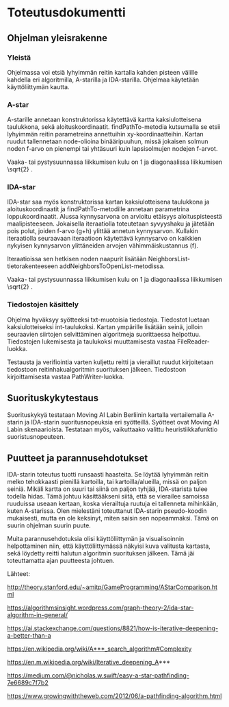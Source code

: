 # Toteutusdokumentti

## Ohjelman yleisrakenne

### Yleistä

Ohjelmassa voi etsiä lyhyimmän reitin kartalla kahden pisteen välille kahdella eri algoritmilla, A-starilla ja IDA-starilla. Ohjelmaa käytetään käyttöliittymän kautta.

### A-star

A-starille annetaan konstruktorissa käytettävä kartta kaksiulotteisena taulukkona, sekä aloituskoordinaatit. findPathTo-metodia kutsumalla se etsii lyhyimmän reitin parametreina annettuihin xy-koordinaatteihin. Kartan ruudut tallennetaan node-olioina binääripuuhun, missä jokaisen solmun noden f-arvo on pienempi tai yhtäsuuri kuin lapsisolmujen nodejen f-arvot. 

Vaaka- tai pystysuunnassa liikkumisen kulu on 1 ja diagonaalissa liikkumisen \sqrt{2} . 

### IDA-star

IDA-star saa myös konstruktorissa kartan kaksiulotteisena taulukkona ja aloituskoordinaatit ja findPathTo-metodille annetaan parametrina loppukoordinaatit. Alussa kynnysarvona on arvioitu etäisyys aloituspisteestä maalipisteeseen. Jokaisella iteraatiolla toteutetaan syvyyshaku ja jätetään pois polut, joiden f-arvo (g+h) ylittää annetun kynnysarvon. Kullakin iteraatiolla seuraavaan iteraatioon käytettävä kynnysarvo on kaikkien nykyisen kynnysarvon ylittäneiden arvojen vähimmäiskustannus (f).

Iteraatioissa sen hetkisen noden naapurit lisätään NeighborsList-tietorakenteeseen addNeighborsToOpenList-metodissa.

Vaaka- tai pystysuunnassa liikkumisen kulu on 1 ja diagonaalissa liikkumisen \sqrt{2} .

### Tiedostojen käsittely

Ohjelma hyväksyy syötteeksi txt-muotoisia tiedostoja. Tiedostot luetaan kaksiulotteiseksi int-taulukoksi. Kartan ympärille lisätään seinä, jolloin seuraavien siirtojen selvittäminen algoritmeja suorittaessa helpottuu. Tiedostojen lukemisesta ja taulukoksi muuttamisesta vastaa FileReader-luokka. 

Testausta ja verifiointia varten kuljettu reitti ja vieraillut ruudut kirjoitetaan tiedostoon reitinhakualgoritmin suorituksen jälkeen. Tiedostoon kirjoittamisesta vastaa PathWriter-luokka.

## Suorituskykytestaus

Suorituskykyä testataan Moving AI Labin Berliinin kartalla vertailemalla A-starin ja IDA-starin suoritusnopeuksia eri syötteillä. Syötteet ovat Moving AI Labin skenaarioista. Testataan myös, vaikuttaako valittu heuristiikkafunktio suoristusnopeuteen.

## Puutteet ja parannusehdotukset

IDA-starin toteutus tuotti runsaasti haasteita. Se löytää lyhyimmän reitin melko tehokkaasti pienillä kartoilla, tai kartoilla/alueilla, missä on paljon seiniä. Mikäli kartta on suuri tai siinä on paljon tyhjää, IDA-starista tulee todella hidas. Tämä johtuu käsittääkseni siitä, että se vierailee samoissa ruuduissa useaan kertaan, koska vierailtuja ruutuja ei tallenneta mihinkään, kuten A-starissa. Olen mielestäni toteuttanut IDA-starin pseudo-koodin mukaisesti, mutta en ole keksinyt, miten saisin sen nopeammaksi. Tämä on suurin ohjelman suurin puute.

Muita parannusehdotuksia olisi käyttöliittymän ja visualisoinnin helpottaminen niin, että käyttöliittymässä näkyisi kuva valitusta kartasta, sekä löydetty reitti halutun algoritmin suorituksen jälkeen. Tämä jäi toteuttamatta ajan puutteesta johtuen. 

Lähteet:

http://theory.stanford.edu/~amitp/GameProgramming/AStarComparison.html

https://algorithmsinsight.wordpress.com/graph-theory-2/ida-star-algorithm-in-general/

https://ai.stackexchange.com/questions/8821/how-is-iterative-deepening-a-better-than-a

https://en.wikipedia.org/wiki/A***_search_algorithm#Complexity

https://en.m.wikipedia.org/wiki/Iterative_deepening_A***

https://medium.com/@nicholas.w.swift/easy-a-star-pathfinding-7e6689c7f7b2

https://www.growingwiththeweb.com/2012/06/a-pathfinding-algorithm.html


